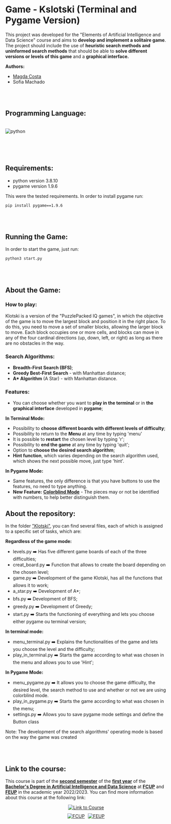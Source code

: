 # Game - Kslotski (Terminal and Pygame Version)

This project was developed for the "Elements of Artificial Intelligence and Data Science" course and aims to **develop and implement a solitaire game**. The project should include the use of **heuristic search methods and uninformed search methods** that should be able to **solve different versions or levels of this game** and a **graphical interface.**

**Authors:**
- [Magda Costa](https://github.com/Maguids)
- Sofia Machado

<br></br>

## Programming Language:

<div style = "display: inline_block"><br/>
  <img align="center" alt="python" src="https://img.shields.io/badge/Python-3776AB?style=for-the-badge&logo=python&logoColor=white" />
</div><br/>

<br></br>

## Requirements:

- python version 3.8.10
- pygame version 1.9.6

This were the tested requirements.
In order to install pygame run:
```bash 
pip install pygame==1.9.6
```

<br></br>

## Running the Game:
In order to start the game, just run:

```bash 
python3 start.py
```

<br></br>

## About the Game:

### How to play:
Klotski is a version of the "PuzzlePacked IQ games", in which the objective of the game is to move the largest block and position it in the right place. To do this, you need to move a set of smaller blocks, allowing the larger block to move. Each block occupies one or more cells, and blocks can move in any of the four cardinal directions (up, down, left, or right) as long as there are no obstacles in the way.

### Search Algorithms:
- **Breadth-First Search (BFS)**;
- **Greedy Best-First Search** - with Manhattan distance;
- **A\* Algorithm** (A Star) - with Manhattan distance.

### Features:
- You can choose whether you want to **play in the terminal** or in **the graphical interface** developed in **pygame**;

**In Terminal Mode:**
- Possibility to **choose different boards with different levels of difficulty**;
- Possibility to return to the **Menu** at any time by typing 'menu'
- It is possible to **restart** the chosen level by typing 'r';
- Possibility to **end the game** at any time by typing 'quit';
- Option to **choose the desired search algorithm**;
- **Hint function**, which varies depending on the search algorithm used, which shows the next possible move, just type 'hint'.

**In Pygame Mode:**
- Same features, the only difference is that you have buttons to use the features, no need to type anything.
- **New Feature:** **<u>Colorblind Mode</u>** - The pieces may or not be identified with numbers, to help better distinguish them.

## About the repository:
In the folder <u>"Klotski"</u>, you can find several files, each of which is assigned to a specific set of tasks, which are:

**Regardless of the game mode:**
- levels.py ➡️ Has five different game boards of each of the three difficulties;
- creat_board.py ➡️ Function that allows to create the board depending on the chosen level;
- game.py ➡️ Development of the game Klotski, has all the functions that allows it to work; 
- a_star.py ➡️ Development of A*;
- bfs.py ➡️ Development of BFS;
- greedy.py ➡️ Development of Greedy;
- start.py ➡️ Starts the functioning of everything and lets you choose either pygame ou terminal version;

**In terminal mode:**
- menu_terminal.py ➡️ Explains the functionalities of the game and lets you choose the level and the difficulty;
- play_in_terminal.py ➡️ Starts the game according to what was chosen in the menu and allows you to use 'Hint';

**In Pygame Mode:**
- menu_pygame.py ➡️ It allows you to choose the game difficulty, the desired level, the search method to use and whether or not we are using colorblind mode.
- play_in_pygame.py ➡️ Starts the game according to what was chosen in the menu;
- settings.py ➡️ Allows you to save pygame mode settings and define the Button class

Note: The development of the search algorithms' operating mode is based on the way the game was created

<br></br>

## Link to the course: 

This course is part of the **<u>second semester</u>** of the **<u>first year</u>** of the **<u>Bachelor's Degree in Artificial Intelligence and Data Science</u>** at **<u>FCUP</u>** and **<u>FEUP</u>** in the academic year 2022/2023. You can find more information about this course at the following link:

<div style="display: flex; flex-direction: column; align-items: center; gap: 10px;">
  <a href="https://sigarra.up.pt/fcup/pt/UCURR_GERAL.FICHA_UC_VIEW?pv_ocorrencia_id=507945">
    <img alt="Link to Course" src="https://img.shields.io/badge/Link_to_Course-0077B5?style=for-the-badge&logo=logoColor=white" />
  </a>

  <div style="display: flex; gap: 10px; justify-content: center;">
    <a href="https://sigarra.up.pt/fcup/pt/web_page.inicial">
      <img alt="FCUP" src="https://img.shields.io/badge/FCUP-808080?style=for-the-badge&logo=logoColor=grey" />
    </a>
    <a href="https://sigarra.up.pt/feup/pt/web_page.inicial">
      <img alt="FEUP" src="https://img.shields.io/badge/FEUP-808080?style=for-the-badge&logo=logoColor=grey" />
    </a>
  </div>
</div>
